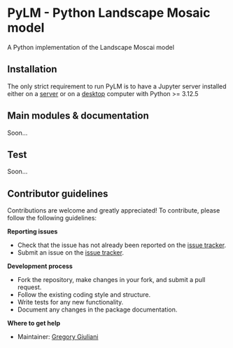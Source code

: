 # PyLM - Python Landscape Mosaic model
A Python implementation of the Landscape Moscai model

## Installation
The only strict requirement to run PyLM is to have a Jupyter server installed either on a [server](https://jupyter.org/install) or on a [desktop](https://github.com/jupyterlab/jupyterlab-desktop) computer with Python >= 3.12.5

## Main modules & documentation
Soon...

## Test
Soon...

## Contributor guidelines
Contributions are welcome and greatly appreciated! To contribute, please follow the following guidelines:

**Reporting issues**
* Check that the issue has not already been reported on the [issue tracker](https://github.com/ggiuliani/PyLM/issues).
* Submit an issue on the [issue tracker](https://github.com/ggiuliani/PyLM/issues).

**Development process**
* Fork the repository, make changes in your fork, and submit a pull request.
* Follow the existing coding style and structure.
* Write tests for any new functionality.
* Document any changes in the package documentation.

**Where to get help**
* Maintainer: [Gregory Giuliani](https://www.unige.ch/envirospace/people/giuliani)

